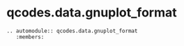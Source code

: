 # qcodes.data.gnuplot_format

```{eval-rst}
.. automodule:: qcodes.data.gnuplot_format
   :members:
```

